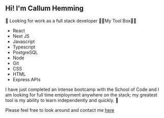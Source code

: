 ## Hi! I'm Callum Hemming

🚀 Looking for work as a full stack developer
👩‍💻My Tool Box👩‍💻

 - React
 - Next JS
 - Javascript
 - Typescript
 - PostgreSQL
 - Node
 - Git
 - CSS
 - HTML
 - Express APIs

I have just completed an intense bootcamp with the School of Code and I am looking for full time employment anywhere on the stack; my greatest tool is my ability to learn independently and quickly. 🎉

Please feel free to look around and contact me [here](https://www.callumhemming.tech/contact)
